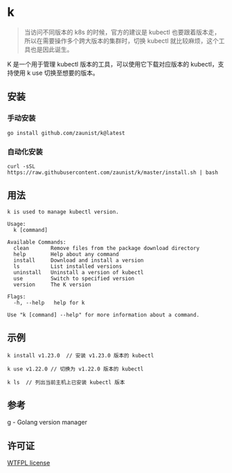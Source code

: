 # k

> 当访问不同版本的 k8s 的时候，官方的建议是 kubectl 也要跟着版本走，所以在需要操作多个跨大版本的集群时，切换 kubectl 就比较麻烦，这个工具也是因此诞生。

K 是一个用于管理 kubectl 版本的工具，可以使用它下载对应版本的 kubectl，支持使用 k use 切换至想要的版本。

## 安装

### 手动安装

```
go install github.com/zaunist/k@latest
```

### 自动化安装

```shell
curl -sSL https://raw.githubusercontent.com/zaunist/k/master/install.sh | bash
```

## 用法

```
k is used to manage kubectl version.

Usage:
  k [command]

Available Commands:
  clean       Remove files from the package download directory
  help        Help about any command
  install     Download and install a version
  ls          List installed versions
  uninstall   Uninstall a version of kubectl
  use         Switch to specified version
  version     The K version

Flags:
  -h, --help   help for k

Use "k [command] --help" for more information about a command.

```

## 示例

```shell
k install v1.23.0  // 安装 v1.23.0 版本的 kubectl

k use v1.22.0 // 切换为 v1.22.0 版本的 kubectl

k ls  // 列出当前主机上已安装 kubectl 版本
```

## 参考

[g](https://github.com/voidint/g) - Golang version manager

## 许可证

[WTFPL license](http://www.wtfpl.net/about/)
